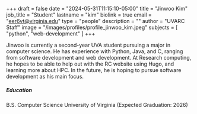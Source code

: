 +++
draft = false
date = "2024-05-31T11:15:10-05:00"
title = "Jinwoo Kim"
job_title = "Student"
lastname = "kim"
biolink = true
email = "eer6vt@virginia.edu"
type = "people"
description = ""
author = "UVARC Staff"
image = "/images/profiles/profile_jinwoo_kim.jpeg"
subjects = [
  "python", "web-development"
]
+++

Jinwoo is currently a second-year UVA student pursuing a major in computer science. He has experience with Python, Java, and C, ranging from software development and web development. At Research computing, he hopes to be able to help out with the RC website using Hugo, and learning more about HPC. In the future, he is hoping to pursue software development as his main focus.

##### Education

B.S. Computer Science
University of Virginia (Expected Graduation: 2026)

